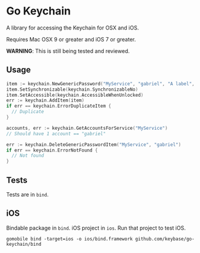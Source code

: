# Go Keychain

A library for accessing the Keychain for OSX and iOS.

Requires Mac OSX 9 or greater and iOS 7 or greater.

**WARNING**: This is still being tested and reviewed.

## Usage

```go
item := keychain.NewGenericPassword("MyService", "gabriel", "A label", []byte("toomanysecrets"), "com.corp")
item.SetSynchronizable(keychain.SynchronizableNo)
item.SetAccessible(keychain.AccessibleWhenUnlocked)
err := keychain.AddItem(item)
if err == keychain.ErrorDuplicateItem {
  // Duplicate
}

accounts, err := keychain.GetAccountsForService("MyService")
// Should have 1 account == "gabriel"

err := keychain.DeleteGenericPasswordItem("MyService", "gabriel")
if err == keychain.ErrorNotFound {
  // Not found
}
```


## Tests

Tests are in `bind`.

## iOS

Bindable package in `bind`. iOS project in `ios`. Run that project to test iOS.

```
gomobile bind -target=ios -o ios/bind.framework github.com/keybase/go-keychain/bind
```
